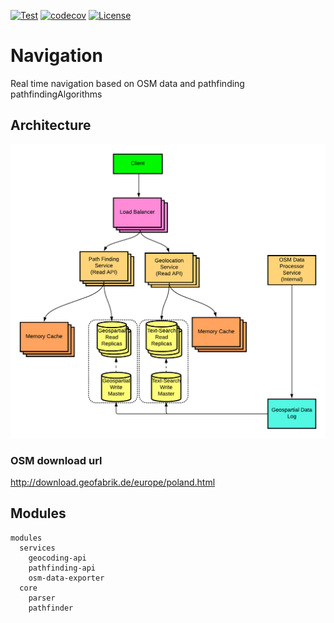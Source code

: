 [![Test](https://github.com/Nalhin/Navigation/actions/workflows/test.yml/badge.svg?branch=main)](https://github.com/Nalhin/Navigation/actions/workflows/test.yml)
[![codecov](https://codecov.io/gh/Nalhin/Navigation/branch/main/graph/badge.svg)](https://codecov.io/gh/Nalhin/Navigation)
[![License](https://img.shields.io/github/license/nalhin/Movies)](LICENSE.md)

# Navigation

Real time navigation based on OSM data and pathfinding pathfindingAlgorithms

## Architecture

<p align="center">
    <img src="architecture/architecture.png" alt="architecture"/>
</p>

### OSM download url

http://download.geofabrik.de/europe/poland.html

## Modules

```
modules
  services 
    geocoding-api
    pathfinding-api
    osm-data-exporter
  core
    parser
    pathfinder

```